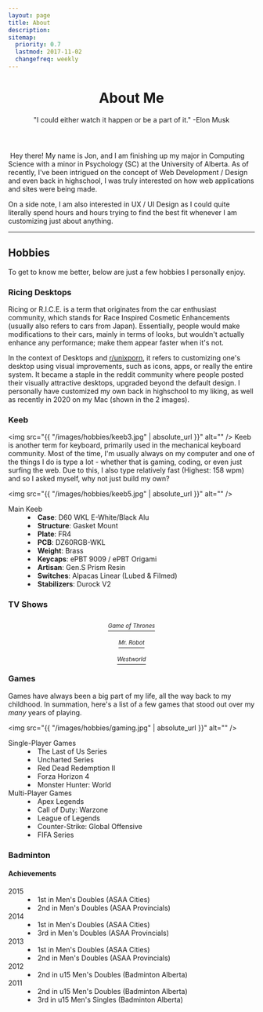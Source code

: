 ```yaml
---
layout: page
title: About
description:
sitemap:
  priority: 0.7
  lastmod: 2017-11-02
  changefreq: weekly
---
```


<header class="major">
	<h1>About Me</h1>
	<p>"I could either watch it happen or be a part of it." -Elon Musk</p>
</header>
<span class="image right"><img src="{{ "/images/baby.png" | absolute_url }}" alt="" /></span>
Hey there! My name is Jon, and I am finishing up my major in Computing Science with a minor in Psychology (SC) at the University of Alberta. As of recently, I've been intrigued on the concept of Web Development / Design and even back in highschool, I was truly interested on how web applications and sites were being made.

On a side note, I am also interested in UX / UI Design as I could quite literally spend hours and hours trying to find the best fit whenever I am customizing just about anything.

<hr />

## Hobbies

To get to know me better, below are just a few hobbies I personally enjoy.

### Ricing Desktops

<p><span class="image left"><img src="{{ "/images/hobbies/rice_1.png" | absolute_url }}" alt="" /></span>Ricing or R.I.C.E. is a term that originates from the car enthusiast community, which stands for Race Inspired Cosmetic Enhancements (usually also refers to cars from Japan). Essentially, people would make modifications to their cars, mainly in terms of looks, but wouldn't actually enhance any performance; make them appear faster when it's not.</p>
<p><span class="image right"><img src="{{ "/images/hobbies/rice_2.png" | absolute_url }}" alt="" /></span>In the context of Desktops and <a href="https://www.reddit.com/r/unixporn/">r/unixporn</a>, it refers to customizing one's desktop using visual improvements, such as icons, apps, or really the entire system. It became a staple in the reddit community where people posted their visually attractive desktops, upgraded beyond the default design. I personally have customized my own back in highschool to my liking, as well as recently in 2020 on my Mac (shown in the 2 images).</p>

### Keeb

<span class="image left"><img src="{{ "/images/hobbies/keeb3.jpg" | absolute_url }}" alt="" /></span>
Keeb is another term for keyboard, primarily used in the mechanical keyboard community. Most of the time, I'm usually always on my computer and one of the things I do is type a lot - whether that is gaming, coding, or even just surfing the web. Due to this, I also type relatively fast (Highest: 158 wpm) and so I asked myself, why not just build my own?

<span class="image left"><img src="{{ "/images/hobbies/keeb5.jpg" | absolute_url }}" alt="" /></span>

<dl>
	<dt>Main Keeb</dt>
    <dd>
    	<li><strong>Case</strong>: D60 WKL E-White/Black Alu</li>
		<li><strong>Structure</strong>: Gasket Mount</li>
    	<li><strong>Plate</strong>: FR4</li>
    	<li><strong>PCB</strong>: DZ60RGB-WKL</li>
		<li><strong>Weight</strong>: Brass</li>
    	<li><strong>Keycaps</strong>: ePBT 9009 / ePBT Origami</li>
		<li><strong>Artisan</strong>: Gen.S Prism Resin</li>
    	<li><strong>Switches</strong>: Alpacas Linear (Lubed & Filmed)</li>
    	<li><strong>Stabilizers</strong>: Durock V2</li>
    </dd>

</dl>

### TV Shows

<div class="box alt">
	<div class="row 50% uniform">
		<div class="4u"><span class="image fit"><a href="https://www.imdb.com/title/tt0944947/" class="image main"><img src="{{ "/images/hobbies/got.png" | absolute_url }}" alt="" /><figcaption class="caption" style="text-align:center; display:table; max-width:60%; margin: 10px auto;"><sup><i>Game of Thrones</i></sup></figcaption></a></span></div>
		<div class="4u"><span class="image fit"><a href="https://www.imdb.com/title/tt4158110/" class="image main"><img src="{{ "/images/hobbies/robot.jpg" | absolute_url }}" alt="" /><figcaption class="caption" style="text-align:center; display:table; max-width:60%; margin: 10px auto;"><sup><i>Mr. Robot</i></sup></figcaption></a></span></div>
		<div class="4u$"><span class="image fit"><a href="https://www.imdb.com/title/tt0475784/" class="image main"><img src="{{ "/images/hobbies/ww.jpg" | absolute_url }}" alt="" /><figcaption class="caption" style="text-align:center; display:table; max-width:60%; margin: 10px auto;"><sup><i>Westworld</i></sup></figcaption></a></span></div>
	</div>
</div>

### Games

Games have always been a big part of my life, all the way back to my childhood. In summation, here's a list of a few games that stood out over my _many_ years of playing.

<span class="image left"><img src="{{ "/images/hobbies/gaming.jpg" | absolute_url }}" alt="" /></span>

<dl>
	<dt>Single-Player Games</dt>
	<dd>
		<li>The Last of Us Series</li>
		<li>Uncharted Series</li>
		<li>Red Dead Redemption II</li>
		<li>Forza Horizon 4</li>
		<li>Monster Hunter: World</li>
	</dd>
	<dt>Multi-Player Games</dt>
	<dd>
		<li>Apex Legends</li>
		<li>Call of Duty: Warzone</li>
		<li>League of Legends</li>
		<li>Counter-Strike: Global Offensive</li>
		<li>FIFA Series</li>
	</dd>
</dl>

### Badminton

#### Achievements

<dl>
	<dt>2015</dt>
	<span class="image right"><img src="{{ "/images/hobbies/baddy.jpg" | absolute_url }}" alt="" /></span>
	<dd>
		<li>1st in Men's Doubles (ASAA Cities)</li>
		<li>2nd in Men's Doubles (ASAA Provincials)</li>
	</dd>
	<dt>2014</dt>
	<dd>
		<li>1st in Men's Doubles (ASAA Cities)</li>
		<li>3rd in Men's Doubles (ASAA Provincials)</li>
	</dd>
	<dt>2013</dt>
	<dd>
		<li>1st in Men's Doubles (ASAA Cities)</li>
		<li>2nd in Men's Doubles (ASAA Provincials)</li>
	</dd>
	<dt>2012</dt>
	<dd>
		<li>2nd in u15 Men's Doubles (Badminton Alberta)</li>
	</dd>
	<dt>2011</dt>
	<dd>
		<li>2nd in u15 Men's Doubles (Badminton Alberta)</li>
		<li>3rd in u15 Men's Singles (Badminton Alberta)</li>
	</dd>
</dl>
